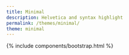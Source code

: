 ```yaml
---
title: Minimal
description: Helvetica and syntax highlight
permalink: /themes/minimal/
theme: minimal
---
```


{% include components/bootstrap.html %}

